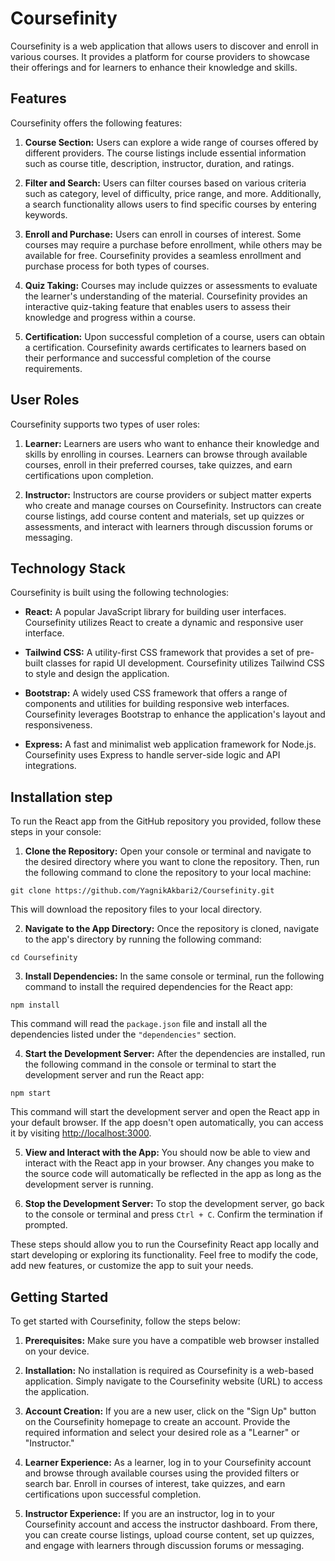 # Coursefinity

Coursefinity is a web application that allows users to discover and enroll in various courses. It provides a platform for course providers to showcase their offerings and for learners to enhance their knowledge and skills.

## Features

Coursefinity offers the following features:

1. **Course Section:** Users can explore a wide range of courses offered by different providers. The course listings include essential information such as course title, description, instructor, duration, and ratings.

2. **Filter and Search:** Users can filter courses based on various criteria such as category, level of difficulty, price range, and more. Additionally, a search functionality allows users to find specific courses by entering keywords.

3. **Enroll and Purchase:** Users can enroll in courses of interest. Some courses may require a purchase before enrollment, while others may be available for free. Coursefinity provides a seamless enrollment and purchase process for both types of courses.

4. **Quiz Taking:** Courses may include quizzes or assessments to evaluate the learner's understanding of the material. Coursefinity provides an interactive quiz-taking feature that enables users to assess their knowledge and progress within a course.

5. **Certification:** Upon successful completion of a course, users can obtain a certification. Coursefinity awards certificates to learners based on their performance and successful completion of the course requirements.

## User Roles

Coursefinity supports two types of user roles:

1. **Learner:** Learners are users who want to enhance their knowledge and skills by enrolling in courses. Learners can browse through available courses, enroll in their preferred courses, take quizzes, and earn certifications upon completion.

2. **Instructor:** Instructors are course providers or subject matter experts who create and manage courses on Coursefinity. Instructors can create course listings, add course content and materials, set up quizzes or assessments, and interact with learners through discussion forums or messaging.

## Technology Stack

Coursefinity is built using the following technologies:

- **React:** A popular JavaScript library for building user interfaces. Coursefinity utilizes React to create a dynamic and responsive user interface.

- **Tailwind CSS:** A utility-first CSS framework that provides a set of pre-built classes for rapid UI development. Coursefinity utilizes Tailwind CSS to style and design the application.

- **Bootstrap:** A widely used CSS framework that offers a range of components and utilities for building responsive web interfaces. Coursefinity leverages Bootstrap to enhance the application's layout and responsiveness.

- **Express:** A fast and minimalist web application framework for Node.js. Coursefinity uses Express to handle server-side logic and API integrations.

## Installation step

To run the React app from the GitHub repository you provided, follow these steps in your console:

1. **Clone the Repository:** Open your console or terminal and navigate to the desired directory where you want to clone the repository. Then, run the following command to clone the repository to your local machine:

```
git clone https://github.com/YagnikAkbari2/Coursefinity.git
```

This will download the repository files to your local directory.

2. **Navigate to the App Directory:** Once the repository is cloned, navigate to the app's directory by running the following command:

```
cd Coursefinity
```

3. **Install Dependencies:** In the same console or terminal, run the following command to install the required dependencies for the React app:

```
npm install
```

This command will read the `package.json` file and install all the dependencies listed under the `"dependencies"` section.

4. **Start the Development Server:** After the dependencies are installed, run the following command in the console or terminal to start the development server and run the React app:

```
npm start
```

This command will start the development server and open the React app in your default browser. If the app doesn't open automatically, you can access it by visiting [http://localhost:3000](http://localhost:3000).

5. **View and Interact with the App:** You should now be able to view and interact with the React app in your browser. Any changes you make to the source code will automatically be reflected in the app as long as the development server is running.

6. **Stop the Development Server:** To stop the development server, go back to the console or terminal and press `Ctrl + C`. Confirm the termination if prompted.

These steps should allow you to run the Coursefinity React app locally and start developing or exploring its functionality. Feel free to modify the code, add new features, or customize the app to suit your needs.

## Getting Started

To get started with Coursefinity, follow the steps below:

1. **Prerequisites:** Make sure you have a compatible web browser installed on your device.

2. **Installation:** No installation is required as Coursefinity is a web-based application. Simply navigate to the Coursefinity website (URL) to access the application.

3. **Account Creation:** If you are a new user, click on the "Sign Up" button on the Coursefinity homepage to create an account. Provide the required information and select your desired role as a "Learner" or "Instructor."

4. **Learner Experience:** As a learner, log in to your Coursefinity account and browse through available courses using the provided filters or search bar. Enroll in courses of interest, take quizzes, and earn certifications upon successful completion.

5. **Instructor Experience:** If you are an instructor, log in to your Coursefinity account and access the instructor dashboard. From there, you can create course listings, upload course content, set up quizzes, and engage with learners through discussion forums or messaging.

<!-- Thank you for choosing Coursefinity! We hope you have a great learning experience. -->
